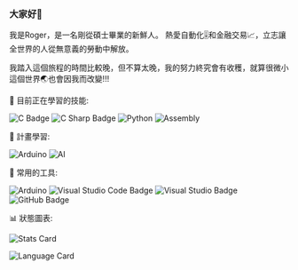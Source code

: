 ### 大家好👋
我是Roger，是一名剛從碩士畢業的新鮮人。 熱愛自動化🎚和金融交易📈，立志讓全世界的人從無意義的勞動中解放。

我踏入這個旅程的時間比較晚，但不算太晚，我的努力終究會有收穫，就算很微小這個世界🌏也會因我而改變!!!

🔭 目前正在學習的技能:

![C Badge](https://img.shields.io/badge/C-A8B9CC?logo=c&logoColor=fff&style=flat)
![C Sharp Badge](https://img.shields.io/badge/C%20Sharp-239120?logo=csharp&logoColor=fff&style=flat)
![Python](https://img.shields.io/badge/Python-3776AB?logo=python&logoColor=fff&style=flat)
![Assembly](https://img.shields.io/badge/Assembly-FF9900?logo=amazonec2&logoColor=fff&style=flat)



🌱 計畫學習:

![Arduino](https://img.shields.io/badge/Embedded%20Linux-FCC624?logo=linux&logoColor=fff&style=flat)
![AI](https://img.shields.io/badge/A.I.-412991?logo=openai&logoColor=fff&style=flat)


🧰 常用的工具:

![Arduino](https://img.shields.io/badge/Arduino-00979D?logo=#00979D&logoColor=fff&style=flat)
![Visual Studio Code Badge](https://img.shields.io/badge/Visual%20Studio%20Code-007ACC?logo=visualstudiocode&logoColor=fff&style=flat)
![Visual Studio Badge](https://img.shields.io/badge/Visual%20Studio-5C2D91?logo=visualstudio&logoColor=fff&style=flat)
![GitHub Badge](https://img.shields.io/badge/GitHub-181717?logo=github&logoColor=fff&style=flat)
      
      

📊 狀態圖表:

![Stats Card](https://github-readme-stats.vercel.app/api?username=littleplane321&show_icons=true&theme=dark&hide=issues,contribs&card_width=500)

![Language Card](https://github-readme-stats.vercel.app/api/top-langs/?username=littleplane321&langs_count=8&layout=compact&card_width=500&theme=dark)





<!--
**littleplane321/littleplane321** is a ✨ _special_ ✨ repository because its `README.md` (this file) appears on your GitHub profile.

Here are some ideas to get you started:

- 🔭 I’m currently working on ...
- 🌱 I’m currently learning ...
- 👯 I’m looking to collaborate on ...
- 🤔 I’m looking for help with ...
- 💬 Ask me about ...
- 📫 How to reach me: ...
- 😄 Pronouns: ...
- ⚡ Fun fact: ...
-->
